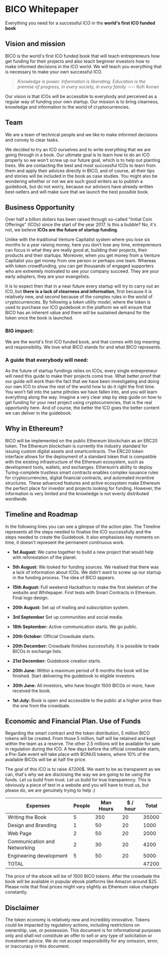 # BICO Whitepaper

Everything you need for a successful ICO in the **world's first ICO funded book**



## Vision and mission

BICO is the world's first ICO funded book that will teach entrepreneurs how get funding for their projects and also teach beginner investors how to make informed decisions in the ICO world. We will teach you everything that is necessary to make your own successful ICO.

> *Knowledge is power. Information is liberating. Education is the premise of progress, in every society, in every family* ---- Kofi Annan

Our vision is that ICOs will be accessible to everybody and perceived as a regular way of funding your own startup. Our mission is to bring clearness, knowledge and information to the world of cryptocurrencies.


## Team

We are a team of technical people and we like to make informed decisions and convey to clear tasks.

We decided to try an ICO ourselves and to write everything that we are going through in a book. Our ultimate goal is to learn how to do an ICO properly so we won't screw up our future goal, which is to help out planting trees. We are contacting the best and most successful ICOs to learn from them and apply their advices directly in BICO, and of course, all their tips and stories will be included in the book as case studies. You might also be wondering whether or not we are such good writers as to publish a guidebook, but do not worry, because our advisors have already written best-sellers and will make sure that we launch the best possible book.

## Business Opportunity

Over half a billion dollars has been raised through so-called "Initial Coin Offerings" (ICOs) since the start of the year 2017. Is this a bubble? No, it's not, we believe **ICOs are the future of startup funding**.

Unlike with the traditional Venture Capitalist system where you lose six months to a year raising money, here you don’t lose any time, entrepreneurs can focus in what they are really good at, building their projects, their products and their startups. Moreover, when you get money from a Venture Capitalist you get money from one person or perhaps one team.  Whereas with token crowdfunding, you can get thousands of engaged supporters who are extremely motivated to see your company succeed. They are your early adopters, they are your evangelists.

It is to expect then that in a near future every startup will try to carry out an ICO, but **there is a lack of clearness and information**, first because it is relatively new, and second because of the complex rules in the world of cryptocurrencies.  By following a *token utility model*, where the token is used to purchase our ICO guidebook in the platform we will ensure that BICO has an inherent value and there will be sustained demand for the token once the book is launched.

### BIG impact:
We are the world's first ICO funded book, and that comes with big meaning and responsibility. We love what BICO stands for and what BICO represents.

### A guide that everybody will need:
As the future of startup fundings relies on ICOs, every single entrepreneur will need this guide to make their projects come true. What better proof that our guide will work than the fact that we have been investigating and doing our own ICO to show the rest of the world how to do it right the first time. You won't fall into the same pitholes we have fallen into, and you will learn everything along the way. Imagine a very clear step by step guide on how to get funding for your next project using cryptocurrencies, that is the real opportunity here. And of course, the better the ICO goes the better content we can deliver in the guidebook.




## Why in Ethereum?

BICO will be implemented on the public Ethereum blockchain as an ERC20 token. The Ethereum blockchain is currently the industry standard for issuing custom digital assets and smartcontracts. The ERC20 token interface allows for the deployment of a standard token that is compatible with the existing infrastructure of the Ethereum ecosystem, such as development tools, wallets, and exchanges. Ethereum’s ability to deploy Turing-complete trustless smart contracts enables complex issuance rules for cryptocurrencies, digital financial contracts, and automated incentive structures. These advanced features and active ecosystem make Ethereum the perfect place for investor and projects looking for funding. However, the information is very limited and the knowledge is not evenly distributed wordlwide.

## Timeline and Roadmap
In the following lines you can see a glimpse of the action plan. The Timeline represents all the steps needed to finalise the ICO successfully and the steps needed to create the Guidebook. It also emphasises key moments on time, it doesn't represent the permanent continuous work.

- **1st August:**  We came together to build a new project that would help with reforestation of the planet.


- **5th August:**  We looked for funding sources. We realised that there was a lack of information about ICOs. We didn't want to screw up our startup in the funding process. The idea of BICO appears.


- **15th August:** Full weekend Hackathon to make the first skeleton of the website and Whitepaper. First tests with Smart Contracts in Ethereum. Final logo design.


- **20th August:** Set up of mailing and subscription system.


- **3rd September** Set up communities and social media.


- **18th September:** Active communication starts. We go public.


- **20th October:** Official Crowdsale starts.


- **20th December:** Crowdsale finishes successfully. It is possible to trade BICOs in exchange lists.


- **21st December:** Guidebook creation starts.


- **20th June:** Within a maximum period of 6 months the book will be finished. Start delivering the guidebook to eligible investors.


- **30th June:** All investors, who have bought 1500 BICOs or more, have received the book.


- **1st July:** Book is open and accessible to the public at a higher price than the one from the crowdsale.



## Economic and Financial Plan. Use of Funds


Regarding the smart contract and the token distribution, 5 million BICO tokens will be created. From those 5 million, half will be retained and kept within the team as a reserve. The other 2.5 millions will be available for sale in regulation during the ICO. A few days before the official crowdsale starts, a Pre-Sale event will take place with BONUS tokens, where 10% of the available BICOs will be at half the price.

The goal of this ICO is to raise 47200$. We want to be as transparent as we can, that's why we are disclosing the way we are going to be using the funds. Let us build from trust. Let us build for true transparency. This is obviously a piece of text in a website and you will have to trust us, but please do, we are genuinely trying to help :)

| Expenses             		| People | Man Hours | $ / hour  | Total |
|-------------------------|--------|-----------|-----------|-------|
| Writing the Book     		| 5      | 350       | 20        | 35000 |
| Design and Branding  		| 1      | 50        | 20        | 1000  |
| Web Page             		| 2      | 50        | 20        | 2000  |
| Communication and Networking    		| 2      | 30        | 20        | 4200  |
| Engineering development | 5      | 50        | 20        | 5000  |
| TOTAL             		  |        |           |           | 47200 |


The price of the ebook will be of 1500 BICO tokens. After the crowdsale the book will be available in popular ebook platforms like Amazon around $25. Please note that final prices might vary slightly as Ethereum value changes constantly.

## Disclaimer

The token economy is relatively new and incredibly innovative. Tokens could be impacted by regulatory actions, including restrictions on ownership, use, or possession. This document is for informational purposes only and shall not constitute an offer to sell or any type of solicitation or investment advice. We do not accept responsibility for any omission, error, or inaccuracy in this document.
